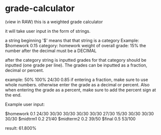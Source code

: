 # grade-calculator
(view in RAW)
this is a weighted grade calculator

it will take user input in the form of strings.

a string beginning '$' means that that string is a category
Example: $homework 0.15
    category: homework
    weight of overall grade: 15%
the number after the decimal must be a DECIMAL

after the category string is inputted grades for that category should be inputted (one grade per line).
The grades can be inputted as a fraction, decimal or percent. 

example: 50%
         100%
         24/30
         0.85
if entering a fraction, make sure to use whole numbers. otherwise enter the grade as a decimal or percent.
Also when entering the grade as a percent, make sure to add the percent sign at the end.

Example user input:

$homework 0.1
24/30
30/30
30/30
30/30
30/30
27/30
15/30
30/30
30/30
30/30
$midtrm1 0.2
21/40
$midterm2 0.2
39/50
$final 0.5
53/100

result: 61.800%

         

